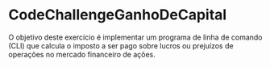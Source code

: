 # CodeChallengeGanhoDeCapital
O objetivo deste exercício é implementar um programa de linha de comando (CLI) que calcula o imposto a ser pago sobre lucros ou prejuízos de operações no mercado financeiro de ações.
